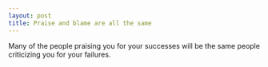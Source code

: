 ```yaml
---
layout: post
title: Praise and blame are all the same
---
```


Many of the people praising you for your successes will be the same people criticizing you for your failures.
